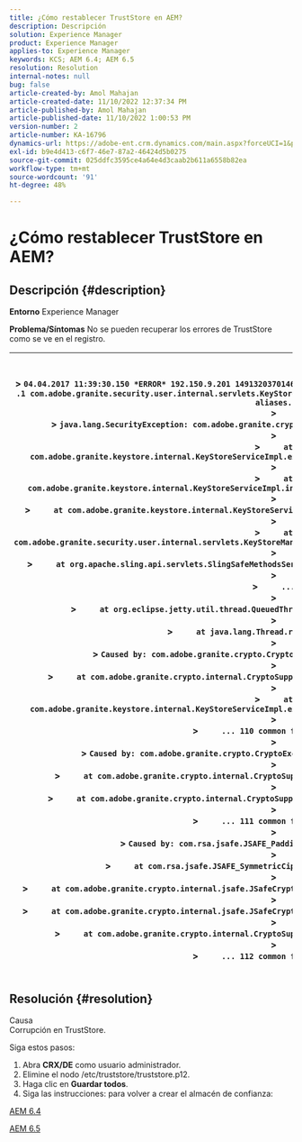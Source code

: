 ```yaml
---
title: ¿Cómo restablecer TrustStore en AEM?
description: Descripción
solution: Experience Manager
product: Experience Manager
applies-to: Experience Manager
keywords: KCS; AEM 6.4; AEM 6.5
resolution: Resolution
internal-notes: null
bug: false
article-created-by: Amol Mahajan
article-created-date: 11/10/2022 12:37:34 PM
article-published-by: Amol Mahajan
article-published-date: 11/10/2022 1:00:53 PM
version-number: 2
article-number: KA-16796
dynamics-url: https://adobe-ent.crm.dynamics.com/main.aspx?forceUCI=1&pagetype=entityrecord&etn=knowledgearticle&id=55d96f70-f460-ed11-9561-6045bd006268
exl-id: b9e4d413-c6f7-46e7-87a2-46424d5b0275
source-git-commit: 025ddfc3595ce4a64e4d3caab2b611a6558b82ea
workflow-type: tm+mt
source-wordcount: '91'
ht-degree: 48%

---
```


# ¿Cómo restablecer TrustStore en AEM?

## Descripción {#description}

<b>Entorno</b>
Experience Manager


<b>Problema/Síntomas</b>
No se pueden recuperar los errores de TrustStore como se ve en el registro.




| <br><br>> `04.04.2017 11:39:30.150 *ERROR* 192.150.9.201 1491320370146 GET ` `/libs/granite/security/truststore` `.json HTTP` `/1` `.1 com.adobe.granite.security.user.internal.servlets.KeyStoreManagingServlet Unable to retrieve the truststore's aliases.`<br>> <br>> `java.lang.SecurityException: com.adobe.granite.crypto.CryptoException: Cannot convert byte data`<br>> <br>> `    ` `at com.adobe.granite.keystore.internal.KeyStoreServiceImpl.extractStorePassword(KeyStoreServiceImpl.java:609)`<br>> <br>> `    ` `at com.adobe.granite.keystore.internal.KeyStoreServiceImpl.internalGetTrustStore(KeyStoreServiceImpl.java:462)`<br>> <br>> `    ` `at com.adobe.granite.keystore.internal.KeyStoreServiceImpl.getTrustStore(KeyStoreServiceImpl.java:154)`<br>> <br>> `    ` `at com.adobe.granite.security.user.internal.servlets.KeyStoreManagingServlet.doGet(KeyStoreManagingServlet.java:154)`<br>> <br>> `    ` `at org.apache.sling.api.servlets.SlingSafeMethodsServlet.mayService(SlingSafeMethodsServlet.java:269)`<br>> <br>> `    ` `...`<br>> <br>> `    ` `at org.eclipse.jetty.util.thread.QueuedThreadPool$3.run(QueuedThreadPool.java:555)`<br>> <br>> `    ` `at java.lang.Thread.run(Thread.java:745)`<br>> <br>> `Caused by: com.adobe.granite.crypto.CryptoException: Cannot convert byte data`<br>> <br>> `    ` `at com.adobe.granite.crypto.internal.CryptoSupportImpl.unprotect(CryptoSupportImpl.java:160)`<br>> <br>> `    ` `at com.adobe.granite.keystore.internal.KeyStoreServiceImpl.extractStorePassword(KeyStoreServiceImpl.java:601)`<br>> <br>> `    ` `... 110 common frames omitted`<br>> <br>> `Caused by: com.adobe.granite.crypto.CryptoException: Failed decrypting cipher text`<br>> <br>> `    ` `at com.adobe.granite.crypto.internal.CryptoSupportImpl.decrypt(CryptoSupportImpl.java:96)`<br>> <br>> `    ` `at com.adobe.granite.crypto.internal.CryptoSupportImpl.unprotect(CryptoSupportImpl.java:157)`<br>> <br>> `    ` `... 111 common frames omitted`<br>> <br>> `Caused by: com.rsa.jsafe.JSAFE_PaddingException: Invalid padding.`<br>> <br>> `    ` `at com.rsa.jsafe.JSAFE_SymmetricCipher.decryptFinal(Unknown Source)`<br>> <br>> `    ` `at com.adobe.granite.crypto.internal.jsafe.JSafeCryptoSupport.getPlainText(JSafeCryptoSupport.java:325)`<br>> <br>> `    ` `at com.adobe.granite.crypto.internal.jsafe.JSafeCryptoSupport.getPlainText(JSafeCryptoSupport.java:307)`<br>> <br>> `    ` `at com.adobe.granite.crypto.internal.CryptoSupportImpl.decrypt(CryptoSupportImpl.java:94)`<br>> <br>> `    ` `... 112 common frames omitted`<br><br> |
| --- |





## Resolución {#resolution}

Causa<br>
Corrupción en TrustStore.

Siga estos pasos:

1. Abra <b>CRX/DE</b> como usuario administrador.
2. Elimine el nodo /etc/truststore/truststore.p12.
3. Haga clic en <b>Guardar todos</b>.
4. Siga las instrucciones: para volver a crear el almacén de confianza:




[AEM 6.4](https://docs.adobe.com/content/help/es/experience-manager-64/administering/security/saml-2-0-authenticationhandler.html#add-the-idp-certificate-to-the-aem-truststore)

[AEM 6.5](https://docs.adobe.com/content/help/es/experience-manager-65/administering/security/saml-2-0-authenticationhandler.html#add-the-idp-certificate-to-the-aem-truststore)

